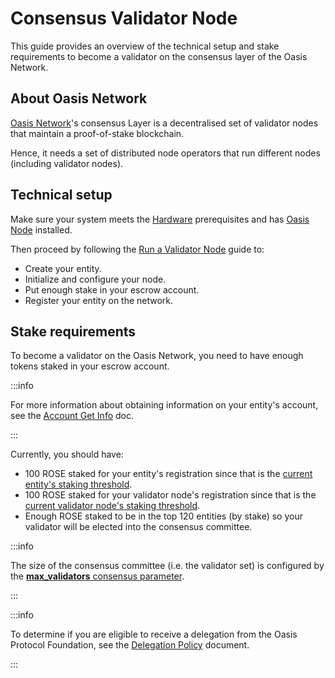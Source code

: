# Consensus Validator Node

This guide provides an overview of the technical setup and stake requirements to
become a validator on the consensus layer of the Oasis Network.

## About Oasis Network

[Oasis Network](../../general/oasis-network/README.mdx)'s consensus Layer is a decentralised set of validator nodes that maintain a proof-of-stake blockchain.

Hence, it needs a set of distributed node operators that run different nodes (including validator nodes).

## Technical setup

Make sure your system meets the [Hardware](../../node/run-your-node/prerequisites/hardware-recommendations.md) prerequisites and has [Oasis Node](../../node/run-your-node/prerequisites/oasis-node.md) installed.

Then proceed by following the [Run a Validator Node](../../node/run-your-node/validator-node/README.md) guide to:

* Create your entity.
* Initialize and configure your node.
* Put enough stake in your escrow account.
* Register your entity on the network.

## Stake requirements

To become a validator on the Oasis Network, you need to have enough tokens staked in your escrow account.

:::info

For more information about obtaining information on your entity's account, see the [Account Get Info](../../general/manage-tokens/advanced/oasis-cli-tools/get-account-info.md) doc.

:::

Currently, you should have:

* 100 ROSE staked for your entity's registration since that is the [current entity's staking threshold](../../node/genesis-doc.md#node-and-paratime-token-thresholds).
* 100 ROSE staked for your validator node's registration since that is the [current validator node's staking threshold](../../node/genesis-doc.md#node-and-paratime-token-thresholds).
* Enough ROSE staked to be in the top 120 entities (by stake) so your validator will be elected into the consensus committee.

:::info

The size of the consensus committee (i.e. the validator set) is configured by the [**max_validators** consensus parameter](../../node/genesis-doc.md#consensus).

:::

:::info

To determine if you are eligible to receive a delegation from the Oasis Protocol Foundation, see the [Delegation Policy](../delegation-policy.md) document.

:::
